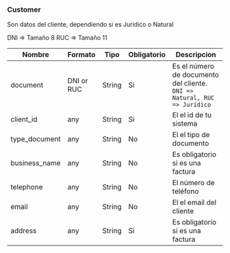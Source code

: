 ### Customer
Son datos del cliente, dependiendo si es Jurídico o Natural

DNI => Tamaño 8
RUC => Tamaño 11

Nombre | Formato | Tipo | Obligatorio | Descripcion 
------------ | ------------- | ------------- | ------------- | -------------
document | DNI or RUC | String | Si | Es el número de documento del cliente. ```DNI => Natural, RUC => Jurídico```
client_id | any| String | Si | El el id de tu sistema
type_document | any| String | No | El el tipo de documento
business_name | any| String | No | Es obligatorio si es una factura
telephone | any| String | No | El número de teléfono
email | any| String | No | El el email del cliente
address | any| String | Si | Es obligatorio si es una factura
